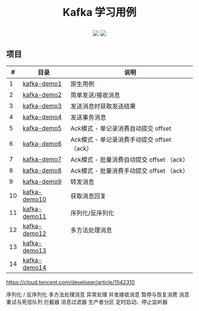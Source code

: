 <h1 align="center" style="margin: 30px 0 30px; font-weight: bold;">Kafka 学习用例</h1>
<p align="center">
	<a href="#"><img src="https://img.shields.io/badge/Springboot-2.3.12-blue"></a>
	<a href="#"><img src="https://img.shields.io/badge/license%20-MIT-green"></a>

## 项目

| #   | 目录                             | 说明                             |
|-----|--------------------------------|--------------------------------|
| 1   | [kafka-demo1](./kafka-demo1)   | 原生用例                           |
| 2   | [kafka-demo2](./kafka-demo2)   | 简单发送/接收消息                      |
| 3   | [kafka-demo3](./kafka-demo3)   | 发送消息时获取发送结果                    |
| 4   | [kafka-demo4](./kafka-demo4)   | 发送事务消息                         |
| 5   | [kafka-demo5](./kafka-demo5)   | Ack模式 - 单记录消费自动提交 offset       |
| 6   | [kafka-demo6](./kafka-demo6)   | Ack模式 - 单记录消费手动提交 offset （ack） |
| 7   | [kafka-demo7](./kafka-demo7)   | Ack模式 - 批量消费自动提交 offset （ack）  |
| 8   | [kafka-demo8](./kafka-demo8)   | Ack模式 - 批量消费手动提交 offset （ack）  |
| 9   | [kafka-demo9](./kafka-demo9)   | 转发消息                           |
| 10  | [kafka-demo10](./kafka-demo10) | 获取消息回复                         |
| 11  | [kafka-demo11](./kafka-demo11) | 序列化/反序列化                       |
| 12  | [kafka-demo12](./kafka-demo12) | 多方法处理消息                        |
| 13  | [kafka-demo13](./kafka-demo13) |                                |
| 14  | [kafka-demo14](./kafka-demo14) |                                |

https://cloud.tencent.com/developer/article/1542310

序列化 / 反序列化
多方法处理消息
异常处理
并发接收消息
暂停与恢复消费
消息重试与死信队列
拦截器
消息过滤器
生产者分区
定时启动、停止监听器